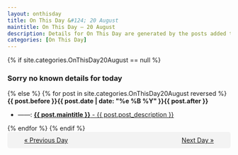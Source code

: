 ```yaml
---
layout: onthisday
title: On This Day &#124; 20 August
maintitle: On This Day — 20 August
description: Details for On This Day are generated by the posts added to the website so the content is subject to changes/updates over time.
categories: [On This Day]
---
```


{% if site.categories.OnThisDay20August == null %}
<h3>Sorry no known details for today</h3>
{% else %}
{% for post in site.categories.OnThisDay20August reversed %}
<strong>{{ post.before }}{{ post.date | date: "%e %B %Y" }}{{ post.after }}</strong>
<ul>
<li> ——: <a class="{{ post.class }}" href="{{ post.url }}"><strong>{{ post.maintitle }}</strong> - {{ post.post_description }}</a></li>
</ul>
{% endfor %}
{% endif %}

<div style="background-color: #f3f3f3; padding: 10px; border-radius: 5px; text-align: center; display: flex; justify-content: space-evenly;">
<a href="/onthisday/08/08-19">« Previous Day</a>
<span style="visibility:hidden;">[ Visit Leap Year February 29 ]</span>
<a href="/onthisday/08/08-21">Next Day »</a>
</div>
